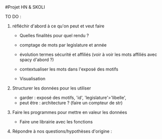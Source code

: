 #Projet HN & SKOLI

TO DO : 

1. réfléchir d'abord à ce qu'on peut et veut faire
    - Quelles finalités pour quel rendu ?


    - comptage de mots par legislature et année
    - évolution termes sécurité et affiliés (voir à voir les mots affiliés avec spacy d'abord ?)
    - contextualiser les mots dans l'exposé des motifs
    - Visualisation

2. Structurer les données pour les utiliser
    - garder : exposé des motifs, 'id', 'legislature'>'libelle', 
    - peut être : architecture ? (faire un compteur de str)

3. Faire les programmes pour mettre en valeur les données
    - Faire une librairie avec les fonctions

4. Répondre à nos questions/hypothèses d'origine :

